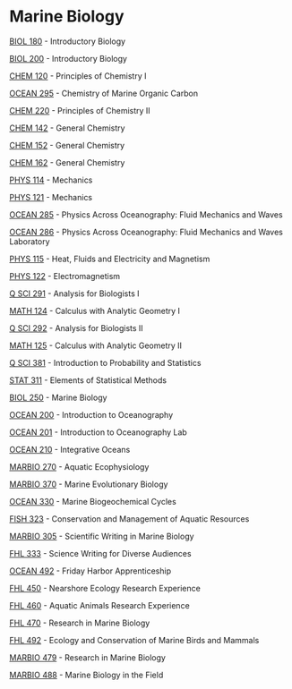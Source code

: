 # Marine Biology

[BIOL 180](<https://myplan.uw.edu/course/#/courses/BIOL 180>) - Introductory Biology

[BIOL 200](<https://myplan.uw.edu/course/#/courses/BIOL 200>) - Introductory Biology

[CHEM 120](<https://myplan.uw.edu/course/#/courses/CHEM 120>) - Principles of Chemistry I

[OCEAN 295](<https://myplan.uw.edu/course/#/courses/OCEAN 295>) - Chemistry of Marine Organic Carbon

[CHEM 220](<https://myplan.uw.edu/course/#/courses/CHEM 220>) - Principles of Chemistry II

[CHEM 142](<https://myplan.uw.edu/course/#/courses/CHEM 142>) - General Chemistry

[CHEM 152](<https://myplan.uw.edu/course/#/courses/CHEM 152>) - General Chemistry

[CHEM 162](<https://myplan.uw.edu/course/#/courses/CHEM 162>) - General Chemistry

[PHYS 114](<https://myplan.uw.edu/course/#/courses/PHYS 114>) - Mechanics

[PHYS 121](<https://myplan.uw.edu/course/#/courses/PHYS 121>) - Mechanics

[OCEAN 285](<https://myplan.uw.edu/course/#/courses/OCEAN 285>) - Physics Across Oceanography: Fluid Mechanics and Waves

[OCEAN 286](<https://myplan.uw.edu/course/#/courses/OCEAN 286>) - Physics Across Oceanography: Fluid Mechanics and Waves Laboratory

[PHYS 115](<https://myplan.uw.edu/course/#/courses/PHYS 115>) - Heat, Fluids and Electricity and Magnetism

[PHYS 122](<https://myplan.uw.edu/course/#/courses/PHYS 122>) - Electromagnetism

[Q SCI 291](<https://myplan.uw.edu/course/#/courses/Q SCI 291>) - Analysis for Biologists I

[MATH 124](<https://myplan.uw.edu/course/#/courses/MATH 124>) - Calculus with Analytic Geometry I

[Q SCI 292](<https://myplan.uw.edu/course/#/courses/Q SCI 292>) - Analysis for Biologists II

[MATH 125](<https://myplan.uw.edu/course/#/courses/MATH 125>) - Calculus with Analytic Geometry II

[Q SCI 381](<https://myplan.uw.edu/course/#/courses/Q SCI 381>) - Introduction to Probability and Statistics

[STAT 311](<https://myplan.uw.edu/course/#/courses/STAT 311>) - Elements of Statistical Methods

[BIOL 250](<https://myplan.uw.edu/course/#/courses/BIOL 250>) - Marine Biology

[OCEAN 200](<https://myplan.uw.edu/course/#/courses/OCEAN 200>) - Introduction to Oceanography

[OCEAN 201](<https://myplan.uw.edu/course/#/courses/OCEAN 201>) - Introduction to Oceanography Lab

[OCEAN 210](<https://myplan.uw.edu/course/#/courses/OCEAN 210>) - Integrative Oceans

[MARBIO 270](<https://myplan.uw.edu/course/#/courses/MARBIO 270>) - Aquatic Ecophysiology

[MARBIO 370](<https://myplan.uw.edu/course/#/courses/MARBIO 370>) - Marine Evolutionary Biology

[OCEAN 330](<https://myplan.uw.edu/course/#/courses/OCEAN 330>) - Marine Biogeochemical Cycles

[FISH 323](<https://myplan.uw.edu/course/#/courses/FISH 323>) - Conservation and Management of Aquatic Resources

[MARBIO 305](<https://myplan.uw.edu/course/#/courses/MARBIO 305>) - Scientific Writing in Marine Biology

[FHL 333](<https://myplan.uw.edu/course/#/courses/FHL 333>) - Science Writing for Diverse Audiences

[OCEAN 492](<https://myplan.uw.edu/course/#/courses/OCEAN 492>) - Friday Harbor Apprenticeship

[FHL 450](<https://myplan.uw.edu/course/#/courses/FHL 450>) - Nearshore Ecology Research Experience

[FHL 460](<https://myplan.uw.edu/course/#/courses/FHL 460>) - Aquatic Animals Research Experience

[FHL 470](<https://myplan.uw.edu/course/#/courses/FHL 470>) - Research in Marine Biology

[FHL 492](<https://myplan.uw.edu/course/#/courses/FHL 492>) - Ecology and Conservation of Marine Birds and Mammals

[MARBIO 479](<https://myplan.uw.edu/course/#/courses/MARBIO 479>) - Research in Marine Biology

[MARBIO 488](<https://myplan.uw.edu/course/#/courses/MARBIO 488>) - Marine Biology in the Field


